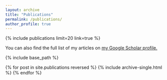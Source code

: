 ```yaml
---
layout: archive
title: "Publications"
permalink: /publications/
author_profile: true
---
```

{% include publications limit=20 link=true %}

You can also find the full list of my articles on <u><a href="https://scholar.google.com/citations?user=Ojc1LRYAAAAJ">my Google Scholar profile</a>.</u>

{% include base_path %}

{% for post in site.publications reversed %}
  {% include archive-single.html %}
{% endfor %}
